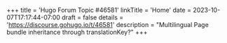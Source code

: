 +++
title = 'Hugo Forum Topic #46581'
linkTitle = 'Home'
date = 2023-10-07T17:17:44-07:00
draft = false
details = 'https://discourse.gohugo.io/t/46581'
description = "Multilingual Page bundle inheritance through translationKey?"
+++
